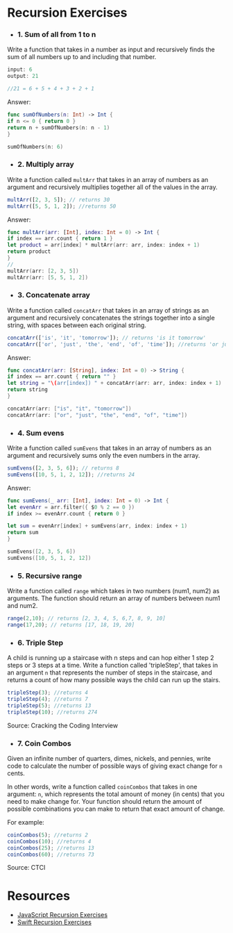 # Recursion Exercises

- ### 1. Sum of all from 1 to n

Write a function that takes in a number as input and recursively finds the sum of all numbers up to and including that number.

```js
input: 6
output: 21

//21 = 6 + 5 + 4 + 3 + 2 + 1
```
Answer:
```swift
func sumOfNumbers(n: Int) -> Int {
if n <= 0 { return 0 }
return n + sumOfNumbers(n: n - 1)
}

sumOfNumbers(n: 6)
```

- ### 2. Multiply array

Write a function called `multArr` that takes in an array of numbers as an argument and recursively multiplies together all of the values in the array.

```js
multArr([2, 3, 5]); // returns 30
multArr([5, 5, 1, 2]); //returns 50
```
Answer:
```swift
func multArr(arr: [Int], index: Int = 0) -> Int {
if index == arr.count { return 1 }
let product = arr[index] * multArr(arr: arr, index: index + 1)
return product
}
//
multArr(arr: [2, 3, 5])
multArr(arr: [5, 5, 1, 2])
```

- ### 3. Concatenate array

Write a function called `concatArr` that takes in an array of strings as an argument and recursively concatenates the strings together into a single string, with spaces between each original string.

```js
concatArr(['is', 'it', 'tomorrow']); // returns 'is it tomorrow'
concatArr(['or', 'just', 'the', 'end', 'of', 'time']); //returns 'or just the end of time'
```

Answer:
```swift
func concatArr(arr: [String], index: Int = 0) -> String {
if index == arr.count { return "" }
let string = "\(arr[index]) " + concatArr(arr: arr, index: index + 1)
return string
}

concatArr(arr: ["is", "it", "tomorrow"])
concatArr(arr: ["or", "just", "the", "end", "of", "time"])
```

- ### 4. Sum evens

Write a function called `sumEvens` that takes in an array of numbers as an argument and recursively sums only the even numbers in the array.

```js
sumEvens([2, 3, 5, 6]); // returns 8
sumEvens([10, 5, 1, 2, 12]); //returns 24
```
Answer:
```swift
func sumEvens(_ arr: [Int], index: Int = 0) -> Int {
let evenArr = arr.filter({ $0 % 2 == 0 })
if index >= evenArr.count { return 0 }

let sum = evenArr[index] + sumEvens(arr, index: index + 1)
return sum
}

sumEvens([2, 3, 5, 6])
sumEvens([10, 5, 1, 2, 12])
```

- ### 5. Recursive range

Write a function called `range` which takes in two numbers (num1, num2) as arguments. The function should return an array of numbers between num1 and num2.

```js
range(2,10); // returns [2, 3, 4, 5, 6,7, 8, 9, 10]
range(17,20); // returns [17, 18, 19, 20]
```


- ### 6. Triple Step

A child is running up a staircase with n steps and can hop either 1 step 2 steps or 3 steps at a time. Write a function called 'tripleStep', that takes in an argument `n` that represents the number of steps in the staircase, and returns a count of how many possible ways the child can run up the stairs.

```js
tripleStep(3); //returns 4
tripleStep(4); //returns 7
tripleStep(5); //returns 13
tripleStep(10); //returns 274
```

Source: Cracking the Coding Interview

- ### 7. Coin Combos

Given an infinite number of quarters, dimes, nickels, and pennies, write code to calculate the number of possible ways of giving exact change for `n` cents.

In other words, write a function called `coinCombos` that takes in one argument: `n`, which represents the total amount of money (in cents) that you need to make change for. Your function should return the amount of possible combinations you can make to return that exact amount of change.

For example:
```js
coinCombos(5); //returns 2
coinCombos(10); //returns 4
coinCombos(25); //returns 13
coinCombos(60); //returns 73
```

Source: CTCI

# Resources
- [JavaScript Recursion Exercises](http://www.w3resource.com/javascript-exercises/javascript-recursion-functions-exercises.php)
- [Swift Recursion Exercises](https://www.weheartswift.com/recursion/)
